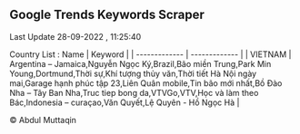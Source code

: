 

## Google Trends Keywords Scraper 
 
Last Update 28-09-2022 , 11:25:40

Country List :
 Name  | Keyword |
| ------------- | ------------- |
| VIETNAM | Argentina – Jamaica,Nguyễn Ngọc Ký,Brazil,Bão miền Trung,Park Min Young,Dortmund,Thời sự,Khí tượng thủy văn,Thời tiết Hà Nội ngày mai,Garage hạnh phúc tập 23,Liên Quân mobile,Tin bão mới nhất,Bồ Đào Nha – Tây Ban Nha,Truc tiep bong da,VTVGo,VTV,Học và làm theo Bác,Indonesia – curaçao,Văn Quyết,Lệ Quyên - Hồ Ngọc Hà |



© Abdul Muttaqin 
